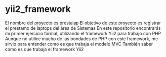 # yii2_framework
El nombre del proyecto es prestalap
El objetivo de este proyecto es registrar el prestamo de laptops del área de Sistemas
En este repositorio encontrarás mi primer ejercicio formal, utilizando el framework Yii2 para trabajo con PHP
Aunque no utilice mucho de las bondades de PHP con este framework, me sirvio para entender como es que trabaja el modelo MVC
También saber como es que trabaja el framework Yii2
